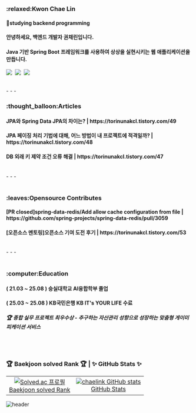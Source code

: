 
<h3>:relaxed:Kwon Chae Lin</h3>
<h4>🔭studying backend programming</h4>
<h4>안녕하세요, 백엔드 개발자 권채린입니다.</h4>
<h4>Java 기반 Spring Boot 프레임워크를 사용하여 상상을 실현시키는 웹 애플리케이션을 만듭니다.</h4>
<p>
<img src="https://img.shields.io/badge/Java-007396?style=flat-square&logo=Java&logoColor=white"/>&nbsp
<img src="https://img.shields.io/badge/SpringBoot-6DB33F?style=flat-square&logo=SpringBoot&logoColor=white"/>&nbsp
<img src="https://img.shields.io/badge/mysql-4479A1?style=flat-square&logo=mysql&logoColor=white">
</p>

</br>
- - -
</br>
<h3>:thought_balloon:Articles</h3>
<h4>JPA와 Spring Data JPA의 차이는? | https://torinunakcl.tistory.com/49</h4>
<h4>JPA 페이징 처리 기법에 대해, 어느 방법이 내 프로젝트에 적격일까? | https://torinunakcl.tistory.com/48</h4>
<h4>DB 외래 키 제약 조건 오류 해결 | https://torinunakcl.tistory.com/47</h4>

</br>
- - -
</br>
</br>
<h3>:leaves:Opensource Contributes</h3>
<h4>[PR closed]spring-data-redis/Add allow cache configuration from file | https://github.com/spring-projects/spring-data-redis/pull/3059</h4>
<h4> [오픈소스 멘토링]오픈소스 기여 도전 후기 | https://torinunakcl.tistory.com/53</h4>
  
</br>
- - -
</br>
</br>
<h3>:computer:Education</h3>
<h4>( 21.03 ~ 25.08 ) 숭실대학교 AI융합학부 졸업 </h4>
<h4>( 25.03 ~ 25.08 ) KB국민은행 KB IT's YOUR LIFE 수료 </h4>
                     <h5> 🏆  종합 실무 프로젝트 최우수상 - 추구하는 자산관리 성향으로 성장하는 맞춤형 게이미피케이션 서비스 </h5>
</br>
</br>



### 🏆 Baekjoon solved Rank 🏆  | ✨ GitHub Stats ✨

<table>
  <tr>
    <td align="center">
      <a href="https://solved.ac/lin5476">
        <img src="http://mazassumnida.wtf/api/v2/generate_badge?boj=lin5476" alt="Solved.ac 프로필" />
        <br>Baekjoon solved Rank
      </a>
    </td>
    <td align="center">
      <a href="https://github.com/chaelink/github-readme-stats">
        <img src="https://github-readme-stats.vercel.app/api?username=chaelink&show_icons=true&theme=gruvbox_light" alt="chaelink GitHub stats" />
        <br>GitHub Stats
      </a>
    </td>
  </tr>
</table>



![header](https://capsule-render.vercel.app/api?type=waving&height=150&color=fff2cc&section=footer&textBg=false&fontColor=213&fontAlign=50&fontSize=70&fontAlignY=42&animation=fadeIn)

